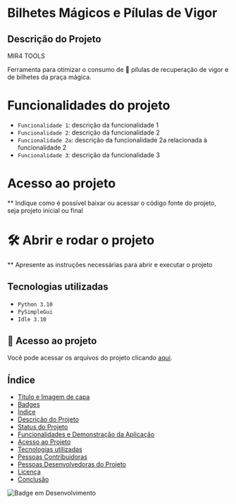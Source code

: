 # Bilhetes Mágicos e Pílulas de Vigor 

## Descrição do Projeto

MIR4 TOOLS <br> 

Ferramenta para otimizar o consumo de 💊 pílulas de recuperação de vigor e de bilhetes da praça mágica.

# Funcionalidades do projeto
- `Funcionalidade 1`: descrição da funcionalidade 1
- `Funcionalidade 2`: descrição da funcionalidade 2
- `Funcionalidade 2a`: descrição da funcionalidade 2a relacionada à funcionalidade 2
- `Funcionalidade 3`: descrição da funcionalidade 3

# Acesso ao projeto
** Indique como é possível baixar ou acessar o código fonte do projeto, seja projeto inicial ou final

# 🛠️ Abrir e rodar o projeto
** Apresente as instruções necessárias para abrir e executar o projeto

## Tecnologias utilizadas

- ``Python 3.10``
- ``PySimpleGui``
- ``Idle 3.10``

## 📁 Acesso ao projeto
Você pode acessar os arquivos do projeto clicando [aqui](https://github.com/eder-projetos-dev/calcular-vigor-mir4/tree/master/src).

## Índice 
* [Título e Imagem de capa](#Título-e-Imagem-de-capa) 
* [Badges](#badges)
* [Índice](#índice)
* [Descrição do Projeto](#descrição-do-projeto)
* [Status do Projeto](#status-do-Projeto)
* [Funcionalidades e Demonstração da Aplicação](#funcionalidades-e-demonstração-da-aplicação)
* [Acesso ao Projeto](#acesso-ao-projeto)
* [Tecnologias utilizadas](#tecnologias-utilizadas)
* [Pessoas Contribuidoras](#pessoas-contribuidoras)
* [Pessoas Desenvolvedoras do Projeto](#pessoas-desenvolvedoras)
* [Licença](#licença)
* [Conclusão](#conclusão)

![Badge em Desenvolvimento](http://img.shields.io/static/v1?label=STATUS&message=EM%20DESENVOLVIMENTO&color=GREEN&style=for-the-badge)
